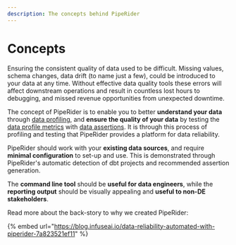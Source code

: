 ```yaml
---
description: The concepts behind PipeRider
---
```


# Concepts

Ensuring the consistent quality of data used to be difficult. Missing values, schema changes, data drift (to name just a few), could be introduced to your data at any time. Without effective data quality tools these errors will affect downstream operations and result in countless lost hours to debugging, and missed revenue opportunities from unexpected downtime.

The concept of PipeRider is to enable you to better **understand your data** through [data profiling](data-profile-and-metrics/data-profile.md), and **ensure the quality of your data** by testing the [data profile metrics](data-profile-and-metrics/metrics.md) with [data assertions](cli/data-quality-assertions/assertion-configuration.md). It is through this process of profiling and testing that PipeRider provides a platform for data reliability.

PipeRider should work with your **existing data sources**, and require **minimal configuration** to set-up and use. This is demonstrated through PipeRider's automatic detection of dbt projects and recommended assertion generation.

The **command line tool** should be **useful for data engineers**, while the **reporting output** should be visually appealing and **useful to non-DE stakeholders**.

Read more about the back-story to why we created PipeRider:

{% embed url="https://blog.infuseai.io/data-reliability-automated-with-piperider-7a823521ef11" %}

